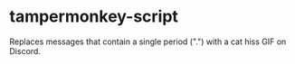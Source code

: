# tampermonkey-script
Replaces messages that contain a single period (".") with a cat hiss GIF on Discord.
